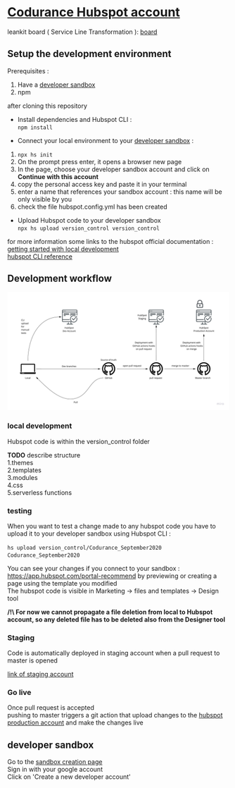 # [Codurance Hubspot account](https://app.hubspot.com/getting-started/3042464/v3)

leankit board ( Service Line Transformation ): [board](https://codurance-online.leankit.com/board/1048837936)

## Setup the development environment

Prerequisites :
1. Have a [developer sandbox](#developer-sandbox)
2. npm

after cloning this repository

- Install dependencies and Hubspot CLI :  
`npm install`

- Connect your local environment to your [developer sandbox](#developer-sandbox) :  
1. `npx hs init`
2. On the prompt press enter, it opens a browser new page
3. In the page, choose your developer sandbox account and click on **Continue with this account**
4. copy the personal access key and paste it in your terminal
5. enter a name that references your sandbox account : this name will be only visible by you
6. check the file hubspot.config.yml has been created
 
- Upload Hubspot code to your developer sandbox  
`npx hs upload version_control version_control`


for more information some links to the hubspot official documentation :  
[getting started with local development](https://developers.hubspot.com/docs/cms/guides/getting-started-with-local-development)  
[hubspot CLI reference](https://developers.hubspot.com/docs/cms/developer-reference/local-development-cms-cli) 


## Development workflow

![illustration of how to go the site preview](docs/assets/hubspot_dev_workflow.jpg)

### local development

Hubspot code is within the version_control folder

**TODO** describe structure  
1.themes  
2.templates  
3.modules  
4.css  
5.serverless functions  

### testing

When you want to test a change made to any hubspot code you have to upload it to your developer sandbox using Hubspot CLI :

`hs upload version_control/Codurance_September2020 Codurance_September2020`

You can see your changes if you connect to your sandbox : https://app.hubspot.com/portal-recommend by previewing or creating
a page using the template you modified  
The hubspot code is visible in Marketing -> files and templates -> Design tool  

**/!\ For now we cannot propagate a file deletion from local to Hubspot account, so any deleted file has to be deleted also from the Designer tool**

### Staging

Code is automatically deployed in staging account when a pull request to master is opened

[link of staging account](https://app.hubspot.com/dashboard-library/8691204)

### Go live

Once pull request is accepted   
pushing to master triggers a git action that upload changes to the [hubspot production account](https://app.hubspot.com/getting-started/3042464/v3)
and make the changes live

## developer sandbox

Go to the [sandbox creation page](https://app.hubspot.com/signup/standalone-cms-developer)  
Sign in with your google account  
Click on 'Create a new developer account'




